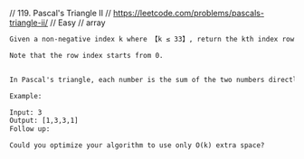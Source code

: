 // 119. Pascal's Triangle II
// https://leetcode.com/problems/pascals-triangle-ii/
// Easy
// array

```html
Given a non-negative index k where 【k ≤ 33】, return the kth index row of the Pascal's triangle.

Note that the row index starts from 0.


In Pascal's triangle, each number is the sum of the two numbers directly above it.

Example:

Input: 3
Output: [1,3,3,1]
Follow up:

Could you optimize your algorithm to use only O(k) extra space?
```